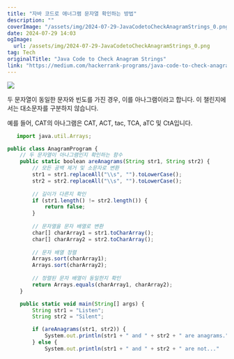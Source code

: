 ```yaml
---
title: "자바 코드로 애너그램 문자열 확인하는 방법"
description: ""
coverImage: "/assets/img/2024-07-29-JavaCodetoCheckAnagramStrings_0.png"
date: 2024-07-29 14:03
ogImage: 
  url: /assets/img/2024-07-29-JavaCodetoCheckAnagramStrings_0.png
tag: Tech
originalTitle: "Java Code to Check Anagram Strings"
link: "https://medium.com/hackerrank-programs/java-code-to-check-anagram-strings-12232e9e7501"
---
```



<img src="/assets/img/2024-07-29-JavaCodetoCheckAnagramStrings_0.png" />

두 문자열이 동일한 문자와 빈도를 가진 경우, 이를 아나그램이라고 합니다. 이 챌린지에서는 대소문자를 구분하지 않습니다.

예를 들어, CAT의 아나그램은 CAT, ACT, tac, TCA, aTC 및 CtA입니다.

```js
   import java.util.Arrays;

public class AnagramProgram {
    // 두 문자열이 아나그램인지 확인하는 함수
    public static boolean areAnagrams(String str1, String str2) {
        // 모든 공백 제거 및 소문자로 변환
        str1 = str1.replaceAll("\\s", "").toLowerCase();
        str2 = str2.replaceAll("\\s", "").toLowerCase();
        
        // 길이가 다른지 확인
        if (str1.length() != str2.length()) {
            return false;
        }
        
        // 문자열을 문자 배열로 변환
        char[] charArray1 = str1.toCharArray();
        char[] charArray2 = str2.toCharArray();
        
        // 문자 배열 정렬
        Arrays.sort(charArray1);
        Arrays.sort(charArray2);
        
        // 정렬된 문자 배열이 동일한지 확인
        return Arrays.equals(charArray1, charArray2);
    }

    public static void main(String[] args) {
        String str1 = "Listen";
        String str2 = "Silent";

        if (areAnagrams(str1, str2)) {
            System.out.println(str1 + " and " + str2 + " are anagrams.");
        } else {
            System.out.println(str1 + " and " + str2 + " are not..."
